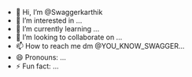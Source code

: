 - 👋 Hi, I’m @Swaggerkarthik
- 👀 I’m interested in ...
- 🌱 I’m currently learning ...
- 💞️ I’m looking to collaborate on ...
- 📫 How to reach me dm @YOU_KNOW_SWAGGER...
- 😄 Pronouns: ...
- ⚡ Fun fact: ...

<!---
Swaggerkarthik/Swaggerkarthik is a ✨ special ✨ repository because its `README.md` (this file) appears on your GitHub profile.
You can click the Preview link to take a look at your changes.
--->
